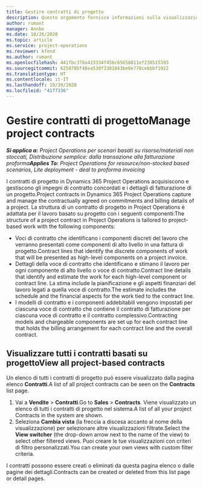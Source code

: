 ```yaml
---
title: Gestire contratti di progetto
description: Questo argomento fornisce informazioni sulla visualizzazione dei contratti basati su progetto.
author: rumant
manager: Annbe
ms.date: 10/26/2020
ms.topic: article
ms.service: project-operations
ms.reviewer: kfend
ms.author: rumant
ms.openlocfilehash: 441fbc378a423334f45bc65658811ef238515393
ms.sourcegitcommit: 625878bf48ea530f3381843be0e778cebbbf1922
ms.translationtype: HT
ms.contentlocale: it-IT
ms.lasthandoff: 10/30/2020
ms.locfileid: "4177336"
---
```

# <a name="manage-project-contracts"></a><span data-ttu-id="16f33-103">Gestire contratti di progetto</span><span class="sxs-lookup"><span data-stu-id="16f33-103">Manage project contracts</span></span>

<span data-ttu-id="16f33-104">_**Si applica a:** Project Operations per scenari basati su risorse/materiali non stoccati, Distribuzione semplice: dalla transazione alla fatturazione proforma_</span><span class="sxs-lookup"><span data-stu-id="16f33-104">_**Applies To:** Project Operations for resource/non-stocked based scenarios, Lite deployment - deal to proforma invoicing_</span></span>

<span data-ttu-id="16f33-105">I contratti di progetto in Dynamics 365 Project Operations acquisiscono e gestiscono gli impegni di contratto concordati e i dettagli di fatturazione di un progetto.</span><span class="sxs-lookup"><span data-stu-id="16f33-105">Project contracts in Dynamics 365 Project Operations capture and manage the contractually agreed on commitments and billing details of a project.</span></span> <span data-ttu-id="16f33-106">La struttura di un contratto di progetto in Project Operations è adattata per il lavoro basato su progetto con i seguenti componenti:</span><span class="sxs-lookup"><span data-stu-id="16f33-106">The structure of a project contract in Project Operations is tailored to project-based work with the following components:</span></span>

- <span data-ttu-id="16f33-107">Voci di contratto che identificano i componenti discreti del lavoro che verranno presentati come componenti di alto livello in una fattura di progetto.</span><span class="sxs-lookup"><span data-stu-id="16f33-107">Contract lines that identify the discrete components of work that will be presented as high-level components on a project invoice.</span></span>
- <span data-ttu-id="16f33-108">Dettagli della voce di contratto che identificano e stimano il lavoro per ogni componente di alto livello o voce di contratto.</span><span class="sxs-lookup"><span data-stu-id="16f33-108">Contract line details that identify and estimate the work for each high-level component or contract line.</span></span> <span data-ttu-id="16f33-109">La stima include la pianificazione e gli aspetti finanziari del lavoro legati a quella voce di contratto.</span><span class="sxs-lookup"><span data-stu-id="16f33-109">The estimate includes the schedule and the financial aspects for the work tied to the contract line.</span></span>
- <span data-ttu-id="16f33-110">I modelli di contratto e i componenti addebitabili vengono impostati per ciascuna voce di contratto che contiene il contratto di fatturazione per ciascuna voce di contratto e il contratto complessivo.</span><span class="sxs-lookup"><span data-stu-id="16f33-110">Contracting models and chargeable components are set up for each contract line that holds the billing arrangement for each contract line and the overall contract.</span></span>

## <a name="view-all-project-based-contracts"></a><span data-ttu-id="16f33-111">Visualizzare tutti i contratti basati su progetto</span><span class="sxs-lookup"><span data-stu-id="16f33-111">View all project-based contracts</span></span>

<span data-ttu-id="16f33-112">Un elenco di tutti i contratti di progetto può essere visualizzato dalla pagina elenco **Contratti**.</span><span class="sxs-lookup"><span data-stu-id="16f33-112">A list of all project contracts can be seen on the **Contracts** list page.</span></span> 

1. <span data-ttu-id="16f33-113">Vai a **Vendite** > **Contratti**.</span><span class="sxs-lookup"><span data-stu-id="16f33-113">Go to **Sales** > **Contracts**.</span></span> <span data-ttu-id="16f33-114">Viene visualizzato un elenco di tutti i contratti di progetto nel sistema.</span><span class="sxs-lookup"><span data-stu-id="16f33-114">A list of all your project Contracts in the system are shown.</span></span> 
2. <span data-ttu-id="16f33-115">Seleziona **Cambia vista** (la freccia a discesa accanto al nome della visualizzazione) per selezionare altre visualizzazioni filtrate.</span><span class="sxs-lookup"><span data-stu-id="16f33-115">Select the **View switcher** (the drop-down arrow next to the name of the view) to select other filtered views.</span></span> <span data-ttu-id="16f33-116">Puoi creare le tue visualizzazioni con criteri di filtro personalizzati.</span><span class="sxs-lookup"><span data-stu-id="16f33-116">You can create your own views with custom filter criteria.</span></span>

<span data-ttu-id="16f33-117">I contratti possono essere creati o eliminati da questa pagina elenco o dalle pagine dei dettagli.</span><span class="sxs-lookup"><span data-stu-id="16f33-117">Contracts can be created or deleted from this list page or detail pages.</span></span>
